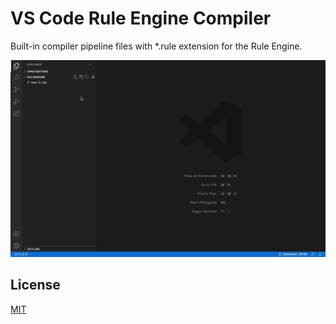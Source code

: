 # VS Code Rule Engine Compiler

Built-in compiler pipeline files with *.rule extension for the Rule Engine.

![Screen](./images/screen.gif)

## License

[MIT](LICENSE)
